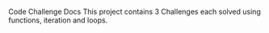 Code Challenge Docs
This project contains 3 Challenges each solved using functions, iteration and loops.